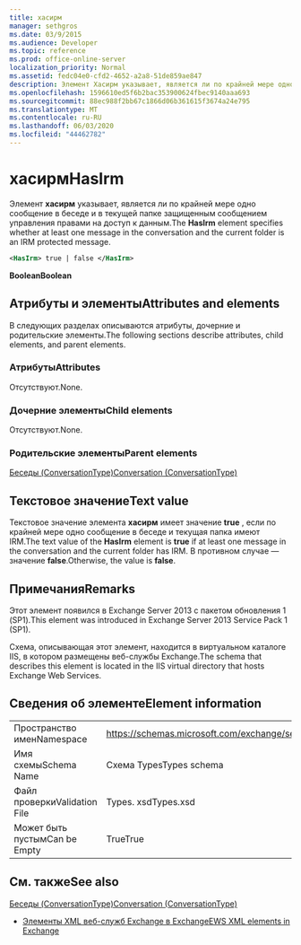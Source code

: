 ```yaml
---
title: хасирм
manager: sethgros
ms.date: 03/9/2015
ms.audience: Developer
ms.topic: reference
ms.prod: office-online-server
localization_priority: Normal
ms.assetid: fedc04e0-cfd2-4652-a2a8-51de859ae847
description: Элемент Хасирм указывает, является ли по крайней мере одно сообщение в беседе и в текущей папке защищенным сообщением управления правами на доступ к данным.
ms.openlocfilehash: 1596610ed5f6b2bac353900624fbec9140aaa693
ms.sourcegitcommit: 88ec988f2bb67c1866d06b361615f3674a24e795
ms.translationtype: MT
ms.contentlocale: ru-RU
ms.lasthandoff: 06/03/2020
ms.locfileid: "44462782"
---
```

# <a name="hasirm"></a><span data-ttu-id="7ab4c-103">хасирм</span><span class="sxs-lookup"><span data-stu-id="7ab4c-103">HasIrm</span></span>

<span data-ttu-id="7ab4c-104">Элемент **хасирм** указывает, является ли по крайней мере одно сообщение в беседе и в текущей папке защищенным сообщением управления правами на доступ к данным.</span><span class="sxs-lookup"><span data-stu-id="7ab4c-104">The **HasIrm** element specifies whether at least one message in the conversation and the current folder is an IRM protected message.</span></span> 
  
```XML
<HasIrm> true | false </HasIrm>
```

 <span data-ttu-id="7ab4c-105">**Boolean**</span><span class="sxs-lookup"><span data-stu-id="7ab4c-105">**Boolean**</span></span>
## <a name="attributes-and-elements"></a><span data-ttu-id="7ab4c-106">Атрибуты и элементы</span><span class="sxs-lookup"><span data-stu-id="7ab4c-106">Attributes and elements</span></span>

<span data-ttu-id="7ab4c-107">В следующих разделах описываются атрибуты, дочерние и родительские элементы.</span><span class="sxs-lookup"><span data-stu-id="7ab4c-107">The following sections describe attributes, child elements, and parent elements.</span></span>
  
### <a name="attributes"></a><span data-ttu-id="7ab4c-108">Атрибуты</span><span class="sxs-lookup"><span data-stu-id="7ab4c-108">Attributes</span></span>

<span data-ttu-id="7ab4c-109">Отсутствуют.</span><span class="sxs-lookup"><span data-stu-id="7ab4c-109">None.</span></span>
  
### <a name="child-elements"></a><span data-ttu-id="7ab4c-110">Дочерние элементы</span><span class="sxs-lookup"><span data-stu-id="7ab4c-110">Child elements</span></span>

<span data-ttu-id="7ab4c-111">Отсутствуют.</span><span class="sxs-lookup"><span data-stu-id="7ab4c-111">None.</span></span>
  
### <a name="parent-elements"></a><span data-ttu-id="7ab4c-112">Родительские элементы</span><span class="sxs-lookup"><span data-stu-id="7ab4c-112">Parent elements</span></span>

[<span data-ttu-id="7ab4c-113">Беседы (ConversationType)</span><span class="sxs-lookup"><span data-stu-id="7ab4c-113">Conversation (ConversationType)</span></span>](conversation-conversationtype.md)
  
## <a name="text-value"></a><span data-ttu-id="7ab4c-114">Текстовое значение</span><span class="sxs-lookup"><span data-stu-id="7ab4c-114">Text value</span></span>

<span data-ttu-id="7ab4c-115">Текстовое значение элемента **хасирм** имеет значение **true** , если по крайней мере одно сообщение в беседе и текущая папка имеют IRM.</span><span class="sxs-lookup"><span data-stu-id="7ab4c-115">The text value of the **HasIrm** element is **true** if at least one message in the conversation and the current folder has IRM.</span></span> <span data-ttu-id="7ab4c-116">В противном случае — значение **false**.</span><span class="sxs-lookup"><span data-stu-id="7ab4c-116">Otherwise, the value is **false**.</span></span>
  
## <a name="remarks"></a><span data-ttu-id="7ab4c-117">Примечания</span><span class="sxs-lookup"><span data-stu-id="7ab4c-117">Remarks</span></span>

<span data-ttu-id="7ab4c-118">Этот элемент появился в Exchange Server 2013 с пакетом обновления 1 (SP1).</span><span class="sxs-lookup"><span data-stu-id="7ab4c-118">This element was introduced in Exchange Server 2013 Service Pack 1 (SP1).</span></span>
  
<span data-ttu-id="7ab4c-119">Схема, описывающая этот элемент, находится в виртуальном каталоге IIS, в котором размещены веб-службы Exchange.</span><span class="sxs-lookup"><span data-stu-id="7ab4c-119">The schema that describes this element is located in the IIS virtual directory that hosts Exchange Web Services.</span></span>
  
## <a name="element-information"></a><span data-ttu-id="7ab4c-120">Сведения об элементе</span><span class="sxs-lookup"><span data-stu-id="7ab4c-120">Element information</span></span>

|||
|:-----|:-----|
|<span data-ttu-id="7ab4c-121">Пространство имен</span><span class="sxs-lookup"><span data-stu-id="7ab4c-121">Namespace</span></span>  <br/> |https://schemas.microsoft.com/exchange/services/2006/types  <br/> |
|<span data-ttu-id="7ab4c-122">Имя схемы</span><span class="sxs-lookup"><span data-stu-id="7ab4c-122">Schema Name</span></span>  <br/> |<span data-ttu-id="7ab4c-123">Схема Types</span><span class="sxs-lookup"><span data-stu-id="7ab4c-123">Types schema</span></span>  <br/> |
|<span data-ttu-id="7ab4c-124">Файл проверки</span><span class="sxs-lookup"><span data-stu-id="7ab4c-124">Validation File</span></span>  <br/> |<span data-ttu-id="7ab4c-125">Types. xsd</span><span class="sxs-lookup"><span data-stu-id="7ab4c-125">Types.xsd</span></span>  <br/> |
|<span data-ttu-id="7ab4c-126">Может быть пустым</span><span class="sxs-lookup"><span data-stu-id="7ab4c-126">Can be Empty</span></span>  <br/> |<span data-ttu-id="7ab4c-127">True</span><span class="sxs-lookup"><span data-stu-id="7ab4c-127">True</span></span>  <br/> |
   
## <a name="see-also"></a><span data-ttu-id="7ab4c-128">См. также</span><span class="sxs-lookup"><span data-stu-id="7ab4c-128">See also</span></span>



[<span data-ttu-id="7ab4c-129">Беседы (ConversationType)</span><span class="sxs-lookup"><span data-stu-id="7ab4c-129">Conversation (ConversationType)</span></span>](conversation-conversationtype.md)


- [<span data-ttu-id="7ab4c-130">Элементы XML веб-служб Exchange в Exchange</span><span class="sxs-lookup"><span data-stu-id="7ab4c-130">EWS XML elements in Exchange</span></span>](ews-xml-elements-in-exchange.md)

